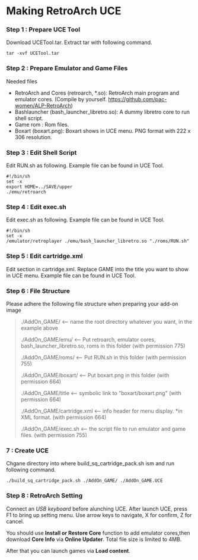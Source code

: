 # Making RetroArch UCE

### Step 1 : Prepare UCE Tool

Download UCETool.tar. Extract tar with following command.
```
tar -xvf UCETool.tar
```

### Step 2 : Prepare Emulator and Game Files

Needed files
* RetroArch and Cores (retroarch, *.so): RetroArch main program and emulator cores. (Compile by yourself. https://github.com/pac-women/ALP-RetroArch)
* Bashlauncher (bash_launcher_libretro.so): A dummy libretro core to run shell script.
* Game rom  : Rom files.
* Boxart (boxart.png): Boxart shows in UCE menu. PNG format with 222 x 306 resolution.

### Step 3 : Edit Shell Script

Edit RUN.sh as following. Example file can be found in UCE Tool.

```
#!/bin/sh
set -x
export HOME=../SAVE/upper
./emu/retroarch
```

### Step 4 : Edit exec.sh

Edit exec.sh as following. Example file can be found in UCE Tool.

```
#!/bin/sh
set -x
/emulator/retroplayer ./emu/bash_launcher_libretro.so "./roms/RUN.sh"
```

### Step 5 : Edit cartridge.xml

Edit **<title>GAME</title>** section in cartridge.xml. Replace GAME into the title you want to show in UCE menu. Example file can be found in UCE Tool.

### Step 6 : File Structure

Please adhere the following file structure when preparing your add-on image

> ./AddOn_GAME/          		 <-- name the root directory whatever you want, in the example above
> 
> ./AddOn_GAME/emu/   		 <-- Put retroarch, emulator cores, bash_launcher_libretro.so, roms in this folder (with permission 775)
> 
> ./AddOn_GAME/roms/   		 <-- Put RUN.sh in this folder (with permission 755)
> 
> ./AddOn_GAME/boxart/   		 <-- Put boxart.png in this folder (with permission 664)
> 
> ./AddOn_GAME/title      	 <-- symbolic link to "boxart/boxart.png" (with permission 664)
> 
> ./AddOn_GAME/cartridge.xml 	 <-- info header for menu display. *in XML format. (with permission 664)
> 
> ./AddOn_GAME/exec.sh       	 <-- the script file to run emulator and game files. (with permission 755)

###  7 : Create UCE

Chgane directory into where build_sq_cartridge_pack.sh ism and run following command.

```
./build_sq_cartridge_pack.sh ./AddOn_GAME/ ./AddOn_GAME.UCE
```

### Step 8 : RetroArch Setting

Connect an *USB keyboard* before alunching UCE.
After launch UCE, press F1 to bring up setting menu. Use arrow keys to navigate, X for confirm, Z for cancel.

You should use **Install or Restore Core** function to add emulator cores,then download **Core Info** via **Online Updater**. Total file size is limited to 4MB.

After that you can launch games via **Load content**.

